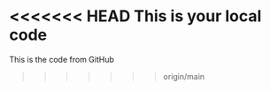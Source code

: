 <<<<<<< HEAD
This is your local code
=======
This is the code from GitHub

> > > > > > > origin/main
